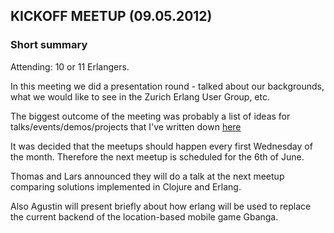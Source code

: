 ## KICKOFF MEETUP (09.05.2012)

### Short summary

Attending: 10 or 11 Erlangers.

In this meeting we did a presentation round - talked about our
backgrounds, what we would like to see in the Zurich Erlang User
Group, etc.

The biggest outcome of the meeting was probably a list of ideas for
talks/events/demos/projects that I've written down
[here](https://github.com/zurich-erlang-user-group/2012-meetups/blob/master/ideas-for-talks.md)

It was decided that the meetups should happen every first Wednesday of
the month. Therefore the next meetup is scheduled for the 6th of June.

Thomas and Lars announced they will do a talk at the next meetup
comparing solutions implemented in Clojure and Erlang.

Also Agustin will present briefly about how erlang will be used to replace the current
backend of the location-based mobile game Gbanga.
